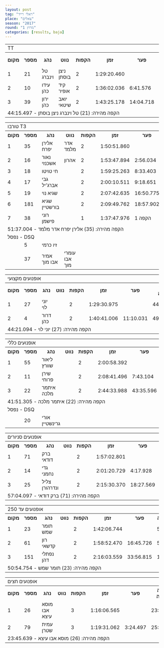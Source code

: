 ```yaml
---
layout: post
tag: "ראלי רייד"
place: "צאלים"
season: "2017"
round: "מרוץ 1"
categories: [results, baja]
---
```

<table class="line_color">
    <tr>
        <td colspan="99" class="title_font">TT</td>
    </tr>
    <tr class="rnkh_bkcolor">
        <th class="rnkh_font">מקום</th>
        <th class="rnkh_font">מספר</th>
        <th class="rnkh_font">נהג</th>
        <th class="rnkh_font">נווט</th>
        <th class="rnkh_font">הקפות</th>
        <th class="rnkh_font">זמן</th>
        <th class="rnkh_font">פער</th>
        <th class="rnkh_font">הקפה מהירה</th>
    </tr>
    <tr class="rnk_bkcolor">
        <td class="rnk_font">1</td>
        <td class="rnk_font">21</td>
        <td class="rnk_font">טל וינברג</td>
        <td class="rnk_font">ניצן בוסתן</td>
        <td class="rnk_font">2</td>
        <td class="rnk_font">1:29:20.460</td>
        <td class="rnk_font"></td>
        <td class="rnk_font">44:15.497</td>
    </tr>
    <tr class="rnk_bkcolor">
        <td class="rnk_font">2</td>
        <td class="rnk_font">10</td>
        <td class="rnk_font">עידו כהן</td>
        <td class="rnk_font">קיד אופיר</td>
        <td class="rnk_font">2</td>
        <td class="rnk_font">1:36:02.036</td>
        <td class="rnk_font">6:41.576</td>
        <td class="rnk_font">46:43.614</td>
    </tr>
    <tr class="rnk_bkcolor">
        <td class="rnk_font">3</td>
        <td class="rnk_font">39</td>
        <td class="rnk_font">ירון כהן</td>
        <td class="rnk_font">יואב שיטאי</td>
        <td class="rnk_font">2</td>
        <td class="rnk_font">1:43:25.178</td>
        <td class="rnk_font">14:04.718</td>
        <td class="rnk_font">49:26.909</td>
    </tr>
    <tr>
        <td colspan="99" class="comment_font">הקפה מהירה: (21) טל וינברג ניצן בוסתן - 44:15.497</td>
    </tr>
</table>
<table class="line_color">
    <tr>
        <td colspan="99" class="title_font">טורבו T3</td>
    </tr>
    <tr class="rnkh_bkcolor">
        <th class="rnkh_font">מקום</th>
        <th class="rnkh_font">מספר</th>
        <th class="rnkh_font">נהג</th>
        <th class="rnkh_font">נווט</th>
        <th class="rnkh_font">הקפות</th>
        <th class="rnkh_font">זמן</th>
        <th class="rnkh_font">פער</th>
        <th class="rnkh_font">הקפה מהירה</th>
    </tr>
    <tr class="rnk_bkcolor">
        <td class="rnk_font">1</td>
        <td class="rnk_font">35</td>
        <td class="rnk_font">אלירן יפרח</td>
        <td class="rnk_font">אדר מלמד</td>
        <td class="rnk_font">2</td>
        <td class="rnk_font">1:50:51.860</td>
        <td class="rnk_font"></td>
        <td class="rnk_font">51:37.004</td>
    </tr>
    <tr class="rnk_bkcolor">
        <td class="rnk_font">2</td>
        <td class="rnk_font">16</td>
        <td class="rnk_font">נאור אשכנזי</td>
        <td class="rnk_font">אהרון</td>
        <td class="rnk_font">2</td>
        <td class="rnk_font">1:53:47.894</td>
        <td class="rnk_font">2:56.034</td>
        <td class="rnk_font">56:30.613</td>
    </tr>
    <tr class="rnk_bkcolor">
        <td class="rnk_font">3</td>
        <td class="rnk_font">18</td>
        <td class="rnk_font">חי טויטו</td>
        <td class="rnk_font"></td>
        <td class="rnk_font">2</td>
        <td class="rnk_font">1:59:25.263</td>
        <td class="rnk_font">8:33.403</td>
        <td class="rnk_font">56:07.132</td>
    </tr>
    <tr class="rnk_bkcolor">
        <td class="rnk_font">4</td>
        <td class="rnk_font">17</td>
        <td class="rnk_font">גבי אברג'יל</td>
        <td class="rnk_font"></td>
        <td class="rnk_font">2</td>
        <td class="rnk_font">2:00:10.511</td>
        <td class="rnk_font">9:18.651</td>
        <td class="rnk_font">51:54.693</td>
    </tr>
    <tr class="rnk_bkcolor">
        <td class="rnk_font">5</td>
        <td class="rnk_font">19</td>
        <td class="rnk_font">שגיא נוי</td>
        <td class="rnk_font"></td>
        <td class="rnk_font">2</td>
        <td class="rnk_font">2:07:42.635</td>
        <td class="rnk_font">16:50.775</td>
        <td class="rnk_font">57:01.563</td>
    </tr>
    <tr class="rnk_bkcolor">
        <td class="rnk_font">6</td>
        <td class="rnk_font">181</td>
        <td class="rnk_font">שגיא בורשטיין</td>
        <td class="rnk_font"></td>
        <td class="rnk_font">2</td>
        <td class="rnk_font">2:09:49.762</td>
        <td class="rnk_font">18:57.902</td>
        <td class="rnk_font">57:57.042</td>
    </tr>
    <tr class="rnk_bkcolor">
        <td class="rnk_font">7</td>
        <td class="rnk_font">38</td>
        <td class="rnk_font">רוני פישמן</td>
        <td class="rnk_font"></td>
        <td class="rnk_font">1</td>
        <td class="rnk_font">1:37:47.976</td>
        <td class="rnk_font">1 הקפה</td>
        <td class="rnk_font">1:37:47.976</td>
    </tr>
    <tr>
        <td colspan="99" class="comment_font">הקפה מהירה: (35) אלירן יפרח אדר מלמד - 51:37.004</td>
    </tr>
    <tr>
        <td colspan="99" class="subtitle_font">נפסל - DSQ</td>
    </tr>
    <tr class="rnk_bkcolor">
        <td class="rnk_font"></td>
        <td class="rnk_font">5</td>
        <td class="rnk_font">זיו כרמי</td>
        <td class="rnk_font"></td>
        <td class="rnk_font"></td>
        <td class="rnk_font"></td>
        <td class="rnk_font"></td>
        <td class="rnk_font"></td>
    </tr>
    <tr class="rnk_bkcolor">
        <td class="rnk_font"></td>
        <td class="rnk_font">37</td>
        <td class="rnk_font">אמיר אבו מוך</td>
        <td class="rnk_font">עומרי אבו מוך</td>
        <td class="rnk_font"></td>
        <td class="rnk_font"></td>
        <td class="rnk_font"></td>
        <td class="rnk_font"></td>
    </tr>
</table>
<table class="line_color">
    <tr>
        <td colspan="99" class="title_font">אופנועים מקצועי</td>
    </tr>
    <tr class="rnkh_bkcolor">
        <th class="rnkh_font">מקום</th>
        <th class="rnkh_font">מספר</th>
        <th class="rnkh_font">נהג</th>
        <th class="rnkh_font">נווט</th>
        <th class="rnkh_font">הקפות</th>
        <th class="rnkh_font">זמן</th>
        <th class="rnkh_font">פער</th>
        <th class="rnkh_font">הקפה מהירה</th>
    </tr>
    <tr class="rnk_bkcolor">
        <td class="rnk_font">1</td>
        <td class="rnk_font">27</td>
        <td class="rnk_font">יוני לוי</td>
        <td class="rnk_font"></td>
        <td class="rnk_font">2</td>
        <td class="rnk_font">1:29:30.975</td>
        <td class="rnk_font"></td>
        <td class="rnk_font">44:21.094</td>
    </tr>
    <tr class="rnk_bkcolor">
        <td class="rnk_font">2</td>
        <td class="rnk_font">4</td>
        <td class="rnk_font">דרור כהן</td>
        <td class="rnk_font"></td>
        <td class="rnk_font">2</td>
        <td class="rnk_font">1:40:41.006</td>
        <td class="rnk_font">11:10.031</td>
        <td class="rnk_font">49:11.239</td>
    </tr>
    <tr>
        <td colspan="99" class="comment_font">הקפה מהירה: (27) יוני לוי - 44:21.094</td>
    </tr>
</table>
<table class="line_color">
    <tr>
        <td colspan="99" class="title_font">אופנועים כללי</td>
    </tr>
    <tr class="rnkh_bkcolor">
        <th class="rnkh_font">מקום</th>
        <th class="rnkh_font">מספר</th>
        <th class="rnkh_font">נהג</th>
        <th class="rnkh_font">נווט</th>
        <th class="rnkh_font">הקפות</th>
        <th class="rnkh_font">זמן</th>
        <th class="rnkh_font">פער</th>
        <th class="rnkh_font">הקפה מהירה</th>
    </tr>
    <tr class="rnk_bkcolor">
        <td class="rnk_font">1</td>
        <td class="rnk_font">55</td>
        <td class="rnk_font">ליאור שוורץ</td>
        <td class="rnk_font"></td>
        <td class="rnk_font">2</td>
        <td class="rnk_font">2:00:58.392</td>
        <td class="rnk_font"></td>
        <td class="rnk_font">1:00:24.711</td>
    </tr>
    <tr class="rnk_bkcolor">
        <td class="rnk_font">2</td>
        <td class="rnk_font">11</td>
        <td class="rnk_font">שירן פרוחי</td>
        <td class="rnk_font"></td>
        <td class="rnk_font">2</td>
        <td class="rnk_font">2:08:41.496</td>
        <td class="rnk_font">7:43.104</td>
        <td class="rnk_font">1:04:15.368</td>
    </tr>
    <tr class="rnk_bkcolor">
        <td class="rnk_font">3</td>
        <td class="rnk_font">22</td>
        <td class="rnk_font">איתמר מלכה</td>
        <td class="rnk_font"></td>
        <td class="rnk_font">2</td>
        <td class="rnk_font">2:44:33.988</td>
        <td class="rnk_font">43:35.596</td>
        <td class="rnk_font">41:51.305</td>
    </tr>
    <tr>
        <td colspan="99" class="comment_font">הקפה מהירה: (22) איתמר מלכה - 41:51.305</td>
    </tr>
    <tr>
        <td colspan="99" class="subtitle_font">נפסל - DSQ</td>
    </tr>
    <tr class="rnk_bkcolor">
        <td class="rnk_font"></td>
        <td class="rnk_font">20</td>
        <td class="rnk_font">אורי גרינשטיין</td>
        <td class="rnk_font"></td>
        <td class="rnk_font"></td>
        <td class="rnk_font"></td>
        <td class="rnk_font"></td>
        <td class="rnk_font"></td>
    </tr>
</table>
<table class="line_color">
    <tr>
        <td colspan="99" class="title_font">אופנועים סניורים</td>
    </tr>
    <tr class="rnkh_bkcolor">
        <th class="rnkh_font">מקום</th>
        <th class="rnkh_font">מספר</th>
        <th class="rnkh_font">נהג</th>
        <th class="rnkh_font">נווט</th>
        <th class="rnkh_font">הקפות</th>
        <th class="rnkh_font">זמן</th>
        <th class="rnkh_font">פער</th>
        <th class="rnkh_font">הקפה מהירה</th>
    </tr>
    <tr class="rnk_bkcolor">
        <td class="rnk_font">1</td>
        <td class="rnk_font">71</td>
        <td class="rnk_font">ברק דודאי</td>
        <td class="rnk_font"></td>
        <td class="rnk_font">2</td>
        <td class="rnk_font">1:57:02.801</td>
        <td class="rnk_font"></td>
        <td class="rnk_font">57:04.097</td>
    </tr>
    <tr class="rnk_bkcolor">
        <td class="rnk_font">2</td>
        <td class="rnk_font">14</td>
        <td class="rnk_font">גדי נחמני</td>
        <td class="rnk_font"></td>
        <td class="rnk_font">2</td>
        <td class="rnk_font">2:01:20.729</td>
        <td class="rnk_font">4:17.928</td>
        <td class="rnk_font">1:00:03.311</td>
    </tr>
    <tr class="rnk_bkcolor">
        <td class="rnk_font">3</td>
        <td class="rnk_font">25</td>
        <td class="rnk_font">צליל ונדרהורן</td>
        <td class="rnk_font"></td>
        <td class="rnk_font">2</td>
        <td class="rnk_font">2:15:30.370</td>
        <td class="rnk_font">18:27.569</td>
        <td class="rnk_font">1:06:49.200</td>
    </tr>
    <tr>
        <td colspan="99" class="comment_font">הקפה מהירה: (71) ברק דודאי - 57:04.097</td>
    </tr>
</table>
<table class="line_color">
    <tr>
        <td colspan="99" class="title_font">אופנועים עד 250</td>
    </tr>
    <tr class="rnkh_bkcolor">
        <th class="rnkh_font">מקום</th>
        <th class="rnkh_font">מספר</th>
        <th class="rnkh_font">נהג</th>
        <th class="rnkh_font">נווט</th>
        <th class="rnkh_font">הקפות</th>
        <th class="rnkh_font">זמן</th>
        <th class="rnkh_font">פער</th>
        <th class="rnkh_font">הקפה מהירה</th>
    </tr>
    <tr class="rnk_bkcolor">
        <td class="rnk_font">1</td>
        <td class="rnk_font">23</td>
        <td class="rnk_font">תומר שמש</td>
        <td class="rnk_font"></td>
        <td class="rnk_font">2</td>
        <td class="rnk_font">1:42:06.744</td>
        <td class="rnk_font"></td>
        <td class="rnk_font">50:54.754</td>
    </tr>
    <tr class="rnk_bkcolor">
        <td class="rnk_font">2</td>
        <td class="rnk_font">61</td>
        <td class="rnk_font">רון קדשאי</td>
        <td class="rnk_font"></td>
        <td class="rnk_font">2</td>
        <td class="rnk_font">1:58:52.470</td>
        <td class="rnk_font">16:45.726</td>
        <td class="rnk_font">57:29.610</td>
    </tr>
    <tr class="rnk_bkcolor">
        <td class="rnk_font">3</td>
        <td class="rnk_font">151</td>
        <td class="rnk_font">נפתלי דהן</td>
        <td class="rnk_font"></td>
        <td class="rnk_font">2</td>
        <td class="rnk_font">2:16:03.559</td>
        <td class="rnk_font">33:56.815</td>
        <td class="rnk_font">1:07:20.986</td>
    </tr>
    <tr>
        <td colspan="99" class="comment_font">הקפה מהירה: (23) תומר שמש - 50:54.754</td>
    </tr>
</table>
<table class="line_color">
    <tr>
        <td colspan="99" class="title_font">אופנועים חצים</td>
    </tr>
    <tr class="rnkh_bkcolor">
        <th class="rnkh_font">מקום</th>
        <th class="rnkh_font">מספר</th>
        <th class="rnkh_font">נהג</th>
        <th class="rnkh_font">נווט</th>
        <th class="rnkh_font">הקפות</th>
        <th class="rnkh_font">זמן</th>
        <th class="rnkh_font">פער</th>
        <th class="rnkh_font">הקפה מהירה</th>
    </tr>
    <tr class="rnk_bkcolor">
        <td class="rnk_font">1</td>
        <td class="rnk_font">26</td>
        <td class="rnk_font">מוסא אבו עיצא</td>
        <td class="rnk_font"></td>
        <td class="rnk_font">3</td>
        <td class="rnk_font">1:16:06.565</td>
        <td class="rnk_font"></td>
        <td class="rnk_font">23:45.639</td>
    </tr>
    <tr class="rnk_bkcolor">
        <td class="rnk_font">2</td>
        <td class="rnk_font">79</td>
        <td class="rnk_font">עמית שטרן</td>
        <td class="rnk_font"></td>
        <td class="rnk_font">3</td>
        <td class="rnk_font">1:19:31.062</td>
        <td class="rnk_font">3:24.497</td>
        <td class="rnk_font">25:43.261</td>
    </tr>
    <tr>
        <td colspan="99" class="comment_font">הקפה מהירה: (26) מוסא אבו עיצא - 23:45.639</td>
    </tr>
</table>
